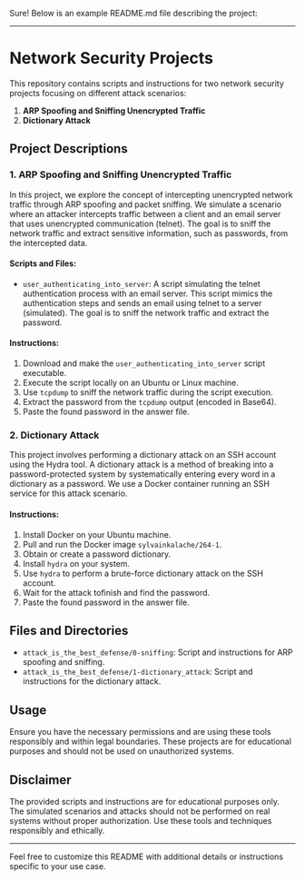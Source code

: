 Sure! Below is an example README.md file describing the project:

---

# Network Security Projects

This repository contains scripts and instructions for two network security projects focusing on different attack scenarios:

1. **ARP Spoofing and Sniffing Unencrypted Traffic**
2. **Dictionary Attack**

## Project Descriptions

### 1. ARP Spoofing and Sniffing Unencrypted Traffic

In this project, we explore the concept of intercepting unencrypted network traffic through ARP spoofing and packet sniffing. We simulate a scenario where an attacker intercepts traffic between a client and an email server that uses unencrypted communication (telnet). The goal is to sniff the network traffic and extract sensitive information, such as passwords, from the intercepted data.

#### Scripts and Files:
- `user_authenticating_into_server`: A script simulating the telnet authentication process with an email server. This script mimics the authentication steps and sends an email using telnet to a server (simulated). The goal is to sniff the network traffic and extract the password.
  
#### Instructions:
1. Download and make the `user_authenticating_into_server` script executable.
2. Execute the script locally on an Ubuntu or Linux machine.
3. Use `tcpdump` to sniff the network traffic during the script execution.
4. Extract the password from the `tcpdump` output (encoded in Base64).
5. Paste the found password in the answer file.

### 2. Dictionary Attack

This project involves performing a dictionary attack on an SSH account using the Hydra tool. A dictionary attack is a method of breaking into a password-protected system by systematically entering every word in a dictionary as a password. We use a Docker container running an SSH service for this attack scenario.

#### Instructions:
1. Install Docker on your Ubuntu machine.
2. Pull and run the Docker image `sylvainkalache/264-1`.
3. Obtain or create a password dictionary.
4. Install `hydra` on your system.
5. Use `hydra` to perform a brute-force dictionary attack on the SSH account.
6. Wait for the attack tofinish and find the password.
7. Paste the found password in the answer file.

## Files and Directories

- `attack_is_the_best_defense/0-sniffing`: Script and instructions for ARP spoofing and sniffing.
- `attack_is_the_best_defense/1-dictionary_attack`: Script and instructions for the dictionary attack.

## Usage

Ensure you have the necessary permissions and are using these tools responsibly and within legal boundaries. These projects are for educational purposes and should not be used on unauthorized systems.

## Disclaimer

The provided scripts and instructions are for educational purposes only. The simulated scenarios and attacks should not be performed on real systems without proper authorization. Use these tools and techniques responsibly and ethically.

---

Feel free to customize this README with additional details or instructions specific to your use case.
